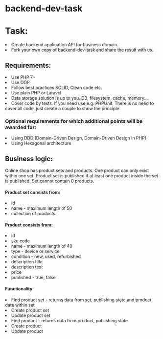 # backend-dev-task

<h1>Task:</h1>

<li>Create backend application API for business domain.</li>
<li>Fork your own copy of backend-dev-task and share the result with us.</li>

<h2>Requirements:</h2>
<li>Use PHP 7+</li>
<li>Use OOP</li>
<li>Follow best practices SOLID, Clean code etc.</li>
<li>Use plain PHP or Laravel</li>
<li>Data storage solution is up to you. DB, filesystem, cache, memory... </li>
<li>Cover code by tests. If you need use e.g. PHPUnit. There is no need to cover all code, just create a couple to show the principle</li>
 
<h3>Optional requirements for which additional points will be awarded for:</h3>
<li>Using DDD (Domain-Driven Design, Domain-Driven Design in PHP)</li>
<li>Using Hexagonal architecture</li>

<h2>Business logic:</h2>

Online shop has product sets and products. One product can only exist within one set. Product set is published if at least one product inside the set is published.
Set cannot contain 0 products.

<h4>Product set consists from:</h4>
<li>id</li>
<li>name - maximum length of 50</li>
<li>collection of products</li>

<h4>Product consists from:</h4>
<li>id</li>
<li>sku code</li>
<li>name - maximum length of 40</li>
<li>type - device or service</li>
<li>condition - new, used, refurbished</li>
<li>description title</li>
<li>description text</li>
<li>price</li>
<li>published - true, false</li>

<h4>Functionality</h4>
<li>Find product set - returns data from set, publishing state and product data within set</li>
<li>Create product set</li>
<li>Update product set</li>
<li>Find product - returns data from product, publishing state</li>
<li>Create product</li>
<li>Update product</li>
